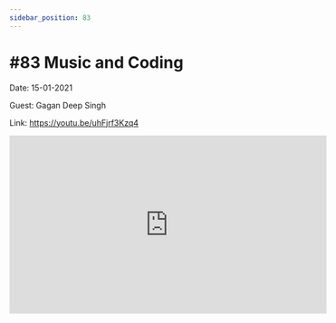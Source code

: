 ```yaml
---
sidebar_position: 83
---
```


# #83 Music and Coding

Date: 15-01-2021

Guest: Gagan Deep Singh

Link: https://youtu.be/uhFjrf3Kzq4

<iframe width="560" height="315" src="https://www.youtube.com/embed/uhFjrf3Kzq4" title="YouTube video player" frameborder="0" allow="accelerometer; autoplay; clipboard-write; encrypted-media; gyroscope; picture-in-picture; web-share" allowfullscreen></iframe>